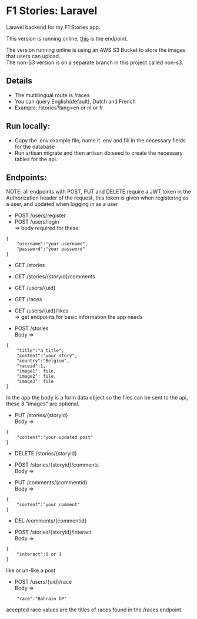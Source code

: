 # F1 Stories: Laravel

Laravel backend for my F1 Stories app.

This version is running online, <a href="http://f1stories.herokuapp.com/api/">this</a> is the endpoint. 

The version running online is using an AWS S3 Bucket to store the images that users can upload.  
The non-S3 version is on a separate branch in this project called non-s3.

## Details

- The multilingual route is /races 
- You can query English(default), Dutch and French
- Example: /stories?lang=en or nl or fr

## Run locally:

- Copy the .env.example file, name it .env and fill in the necessary fields for the database
- Run artisan migrate and then artisan db:seed to create the necessary tables for the api.

## Endpoints:

NOTE: all endpoints with POST, PUT and DELETE require a JWT token in the
Authorization header of the request, this token is given when registering as a user, and updated when logging in as a user

- POST /users/register
- POST /users/login  
=> body required for these:
```
{
    "username":"your username",
    "password":"your password"
}
```

- GET /stories
- GET /stories/{storyid}/comments
- GET /users/{uid}
- GET /races
- GET /users/{uid}/likes  
=> get endpoints for basic information the app needs

- POST /stories  
Body => 
```
{
    "title":"a title",
    "content":"your story",
    "country":"Belgium",
    "raceid":1,
    "image1": file,
    "image2": file, 
    "image3": file
}
```
In the app the body is a form data object so the files can be sent to the api, these 3 "images" are optional.

- PUT /stories/{storyid}  
Body => 
```
{
    "content":"your updated post"
}
```
- DELETE /stories/{storyid}  


- POST /stories/{storyid}/comments  
Body =>
- PUT /comments/{commentid}  
Body =>
```
{
    "content":"your comment"
}
```


- DEL /comments/{commentid}


- POST /stories/{storyid}/interact  
Body => 
```
{
    "interact":0 or 1
}
```
like or un-like a post

- POST /users/{uid}/race  
Body =>
```
    "race":"Bahrain GP"
```
accepted race values are the titles of races found in the /races endpoint
